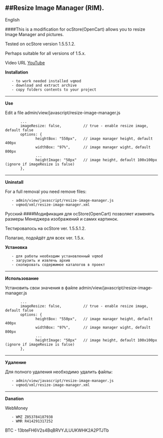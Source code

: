 ##Resize Image Manager (RIM).
---
English

####This is a modification for ocStore(OpenCart) allows you to resize Image Manager and pictures.

Tested on ocStore version 1.5.5.1.2. 

Perhaps suitable for all versions of 1.5.x.

Video URL     [YouTube](https://youtu.be/v68jiC1TeV4)

**Installation**

       - to work needed installed vqmod
       - download and extract archive
       - copy folders contents to your project
----
**Use**

Edit a file admin/view/javascript/resize-image-manager.js
```
       ...
       imageResize: false,          // true - enable resize image, default false
       options: {
              heightBox: "550px",   // image manager height, default 400px
              widthBox: "97%",      // image manager wight, default 800px
              ...
              heightImage: "50px"   // image height, default 100x100px (ignore if imageResize is false)
       },
```
---
**Uninstall**

For a full removal you need remove files: 

       - admin/view/javascript/resize-image-manager.js
       - vqmod/xml/resize-image-manager.xml


Русский
####Модификация для ocStore(OpenCart) позволяет изменять размеры Менеджера изображений и самих картинок.

Тестировалось на ocStore ver. 1.5.5.1.2. 

Полагаю, подойдёт для всех ver. 1.5.x.

**Установка**

       - для работы необходим установленный vqmod
       - загрузить и извлечь архив
       - скопировать содержимое каталогов в проект
----
**Использование**

Установить свои значения в файле admin/view/javascript/resize-image-manager.js
```
       ...
       imageResize: false,          // true - enable resize image, default false
       options: {
              heightBox: "550px",   // image manager height, default 400px
              widthBox: "97%",      // image manager wight, default 800px
              ...
              heightImage: "50px"   // image height, default 100x100px (ignore if imageResize is false)
       },
```
---
**Удаление**

Для полного удаления необходимо удалить файлы: 

       - admin/view/javascript/resize-image-manager.js
       - vqmod/xml/resize-image-manager.xml       
       
---       
**Danation**

WebMoney 

       - WMZ Z053784187938 
       - WMR R414291317252 
       
BTC - 13bteFH6V2s4BqBRVYJLUUKWHK2A2PTJTb

